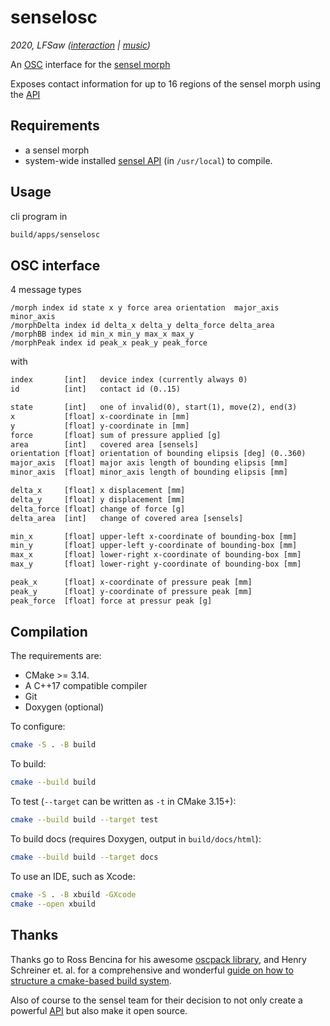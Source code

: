 # senselosc
*2020, LFSaw ([interaction](http://tai-studio.org) | [music](http://lfsaw.de))*

An [OSC](http://opensoundcontrol.org/) interface for the [sensel morph](https://sensel.com/pages/the-sensel-morph)


Exposes contact information for up to 16 regions of the sensel morph using the [API](http://guide.sensel.com/api/)

## Requirements

+ a sensel morph
+ system-wide installed [sensel API](https://github.com/sensel/sensel-api) (in `/usr/local`) to compile.

## Usage

cli program in 

```sh
build/apps/senselosc
```

## OSC interface

4 message types

```
/morph index id state x y force area orientation  major_axis  minor_axis
/morphDelta index id delta_x delta_y delta_force delta_area
/morphBB index id min_x min_y max_x max_y
/morphPeak index id peak_x peak_y peak_force
```

with 
```txt
index       [int]   device index (currently always 0)
id          [int]   contact id (0..15)

state       [int]   one of invalid(0), start(1), move(2), end(3) 
x           [float] x-coordinate in [mm]
y           [float] y-coordinate in [mm]
force       [float] sum of pressure applied [g] 
area        [int]   covered area [sensels]
orientation [float] orientation of bounding elipsis [deg] (0..360)
major_axis  [float] major axis length of bounding elipsis [mm]
minor_axis  [float] minor_axis length of bounding elipsis [mm]

delta_x     [float] x displacement [mm]
delta_y     [float] y displacement [mm]
delta_force [float] change of force [g]
delta_area  [int]   change of covered area [sensels]

min_x       [float] upper-left x-coordinate of bounding-box [mm] 
min_y       [float] upper-left y-coordinate of bounding-box [mm] 
max_x       [float] lower-right x-coordinate of bounding-box [mm] 
max_y       [float] lower-right y-coordinate of bounding-box [mm] 

peak_x      [float] x-coordinate of pressure peak [mm]
peak_y      [float] y-coordinate of pressure peak [mm]
peak_force  [float] force at pressur peak [g]
```

## Compilation

The requirements are:

* CMake >= 3.14.
* A C++17 compatible compiler
* Git
* Doxygen (optional)

To configure:

```bash
cmake -S . -B build
```
To build:

```bash
cmake --build build
```

To test (`--target` can be written as `-t` in CMake 3.15+):

```bash
cmake --build build --target test
```

To build docs (requires Doxygen, output in `build/docs/html`):

```bash
cmake --build build --target docs
```

To use an IDE, such as Xcode:

```bash
cmake -S . -B xbuild -GXcode
cmake --open xbuild
```

## Thanks

Thanks go to Ross Bencina for his awesome [oscpack library](https://github.com/RossBencina/oscpack), and Henry Schreiner et. al. for a comprehensive and wonderful [guide on how to structure a cmake-based build system](https://cliutils.gitlab.io/modern-cmake/chapters/basics/structure.html).

Also of course to the sensel team for their decision to not only create a powerful [API](http://guide.sensel.com/api/) but also make it open source. 